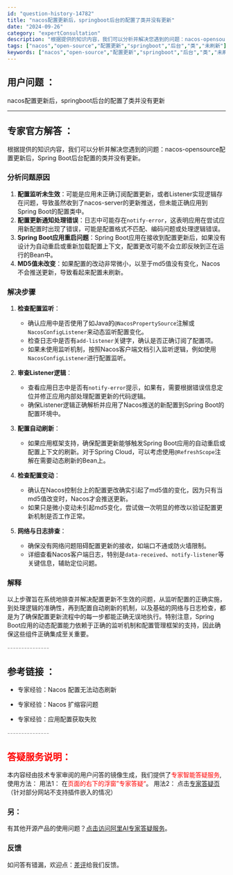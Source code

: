 ```yaml
---
id: "question-history-14782"
title: "nacos配置更新后，springboot后台的配置了类并没有更新"
date: "2024-09-26"
category: "expertConsultation"
description: "根据提供的知识内容，我们可以分析并解决您遇到的问题：nacos-opensource配置更新后，Spring Boot后台配置的类并没有更新。### 分析问题原因1. **配置监听未生效**：可能是应用未正确订阅配置更新，或者Listener实现逻辑存在问题，导致虽然收到了nacos-server的"
tags: ["nacos","open-source","配置更新","springboot","后台","类","未刷新"]
keywords: ["nacos","open-source","配置更新","springboot","后台","类","未刷新"]
---
```


## 用户问题 ： 
 nacos配置更新后，springboot后台的配置了类并没有更新  

---------------
## 专家官方解答 ：

根据提供的知识内容，我们可以分析并解决您遇到的问题：nacos-opensource配置更新后，Spring Boot后台配置的类并没有更新。

### 分析问题原因

1. **配置监听未生效**：可能是应用未正确订阅配置更新，或者Listener实现逻辑存在问题，导致虽然收到了nacos-server的更新推送，但未能正确应用到Spring Boot的配置类中。
2. **配置更新通知处理错误**：日志中可能存在`notify-error`，这表明应用在尝试应用新配置时出现了错误，可能是配置格式不匹配、编码问题或处理逻辑错误。
3. **Spring Boot应用重启问题**：Spring Boot应用在接收到配置更新后，如果没有设计为自动重启或重新加载配置上下文，配置更改可能不会立即反映到正在运行的Bean中。
4. **MD5值未改变**：如果配置的改动非常微小，以至于md5值没有变化，Nacos不会推送更新，导致看起来配置未刷新。

### 解决步骤

1. **检查配置监听**：
   - 确认应用中是否使用了如Java的`@NacosPropertySource`注解或`NacosConfigListener`来动态监听配置变化。
   - 检查日志中是否有`add-listener`关键字，确认是否正确订阅了配置项。
   - 如果未使用监听机制，按照Nacos客户端文档引入监听逻辑，例如使用`NacosConfigListener`进行配置监听。

2. **审查Listener逻辑**：
   - 查看应用日志中是否有`notify-error`提示，如果有，需要根据错误信息定位并修正应用内部处理配置更新的代码逻辑。
   - 确保Listener逻辑正确解析并应用了Nacos推送的新配置到Spring Boot的配置环境中。

3. **配置自动刷新**：
   - 如果应用框架支持，确保配置更新能够触发Spring Boot应用的自动重启或配置上下文的刷新。对于Spring Cloud，可以考虑使用`@RefreshScope`注解在需要动态刷新的Bean上。

4. **检查配置变动**：
   - 确认在Nacos控制台上的配置更改确实引起了md5值的变化，因为只有当md5值改变时，Nacos才会推送更新。
   - 如果只是微小变动未引起md5变化，尝试做一次明显的修改以验证配置更新机制是否工作正常。

5. **网络与日志排查**：
   - 确保没有网络问题阻碍配置更新的接收，如端口不通或防火墙限制。
   - 详细查看Nacos客户端日志，特别是`data-received`、`notify-listener`等关键信息，辅助定位问题。

### 解释

以上步骤旨在系统地排查并解决配置更新不生效的问题，从监听配置的正确实施，到处理逻辑的准确性，再到配置自动刷新的机制，以及基础的网络与日志检查，都是为了确保配置更新流程中的每一步都能正确无误地执行。特别注意，Spring Boot应用的动态配置能力依赖于正确的监听机制和配置管理框架的支持，因此确保这些组件正确集成至关重要。


<font color="#949494">---------------</font> 


## 参考链接 ：

* 专家经验：Nacos 配置无法动态刷新 
 
 * 专家经验：Nacos 扩缩容问题 
 
 * 专家经验：应用配置获取失败 


 <font color="#949494">---------------</font> 
 


## <font color="#FF0000">答疑服务说明：</font> 

本内容经由技术专家审阅的用户问答的镜像生成，我们提供了<font color="#FF0000">专家智能答疑服务</font>,使用方法：
用法1： 在<font color="#FF0000">页面的右下的浮窗”专家答疑“</font>。
用法2： 点击[专家答疑页](https://answer.opensource.alibaba.com/docs/intro)（针对部分网站不支持插件嵌入的情况）
### 另：


有其他开源产品的使用问题？[点击访问阿里AI专家答疑服务](https://answer.opensource.alibaba.com/docs/intro)。
### 反馈
如问答有错漏，欢迎点：[差评](https://ai.nacos.io/user/feedbackByEnhancerGradePOJOID?enhancerGradePOJOId=14792)给我们反馈。
